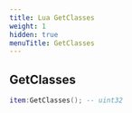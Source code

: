 ```yaml
---
title: Lua GetClasses
weight: 1
hidden: true
menuTitle: GetClasses
---
```

## GetClasses
```lua
item:GetClasses(); -- uint32
```